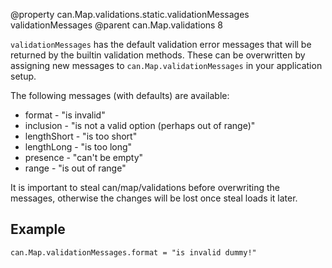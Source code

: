 @property can.Map.validations.static.validationMessages validationMessages
@parent can.Map.validations 8

`validationMessages` has the default validation error messages that will be returned by the builtin
validation methods. These can be overwritten by assigning new messages
to `can.Map.validationMessages` in your application setup.

The following messages (with defaults) are available:

- format - "is invalid"
- inclusion - "is not a valid option (perhaps out of range)"
- lengthShort - "is too short"
- lengthLong - "is too long"
- presence - "can't be empty"
- range - "is out of range"

It is important to steal can/map/validations before
overwriting the messages, otherwise the changes will
be lost once steal loads it later.

## Example

	can.Map.validationMessages.format = "is invalid dummy!"